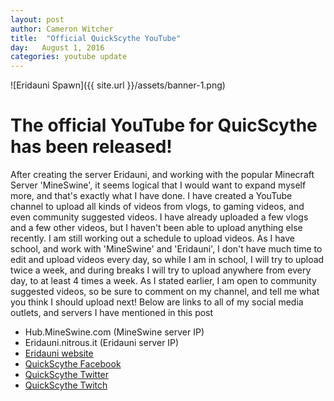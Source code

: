 ```yaml
---
layout: post
author: Cameron Witcher
title:  "Official QuickScythe YouTube"
day:   August 1, 2016
categories: youtube update
---
```

![Eridauni Spawn]({{ site.url }}/assets/banner-1.png)
<h1>The official YouTube for QuicScythe has been released!</h1>
<p>After creating the server Eridauni, and working with the popular Minecraft Server 'MineSwine', it seems logical that I would want to expand myself more, and that's exactly what I have done. I have created a YouTube channel to upload all kinds of videos from vlogs, to gaming videos, and even community suggested videos. I have already uploaded a few vlogs and a few other videos, but I haven't been able to upload anything else recently. I am still working out a schedule to upload videos. As I have school, and work with 'MineSwine' and 'Eridauni', I don't have much time to edit and upload videos every day, so while I am in school, I will try to upload twice a week, and during breaks I will try to upload anywhere from every day, to at least 4 times a week. As I stated earlier, I am open to community suggested videos, so be sure to comment on my channel, and tell me what you think I should upload next! Below are links to all of my social media outlets, and servers I have mentioned in this post</p>
<ul>
  <li>Hub.MineSwine.com (MineSwine server IP)</li>
  <li>Eridauni.nitrous.it (Eridauni server IP)</li>
  <li><a href="http://Eridauni.github.com">Eridauni website</a></li>
  <li><a href="http://www.facebook.com/quickscythe">QuickScythe Facebook</a></li>
  <li><a href="http://www.twitter.com/QuickScythe">QuickScythe Twitter</a></li>
  <li><a href="http://www.twitch.com/QuickScythe">QuickScythe Twitch</a></li>
</ul>
